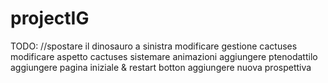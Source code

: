 # projectIG

TODO:
//spostare il dinosauro a sinistra
modificare gestione cactuses
modificare aspetto cactuses
sistemare animazioni
aggiungere ptenodattilo
aggiungere pagina iniziale & restart botton
aggiungere nuova prospettiva
